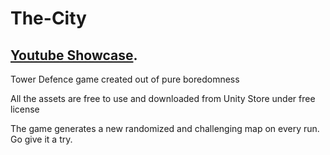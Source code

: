 # The-City
## **[Youtube Showcase](https://youtu.be/SVghpT1uOcs)**.

Tower Defence game created out of pure boredomness

All the assets are free to use and downloaded from Unity Store under free license

The game generates a new randomized and challenging map on every run. Go give it a try.
